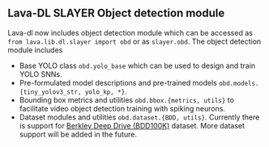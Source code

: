 ## Lava-DL SLAYER Object detection module

Lava-dl now includes object detection module which can be accessed as `from lava.lib.dl.slayer import obd` or as `slayer.obd`. The object detection module includes

* Base YOLO class `obd.yolo_base` which can be used to design and train YOLO SNNs.
* Pre-formulated model descriptions and pre-trained models `obd.models.{tiny_yolov3_str, yolo_kp, *}`.
* Bounding box metrics and utilities `obd.bbox.{metrics, utils}` to facilitate video object detection training with spiking neurons.
* Dataset modules and utilities `obd.dataset.{BDD, utils}`. Currently there is support for [Berkley Deep Drive (BDD100K)](https://bdd-data.berkeley.edu/) dataset. More dataset support will be added in the future.